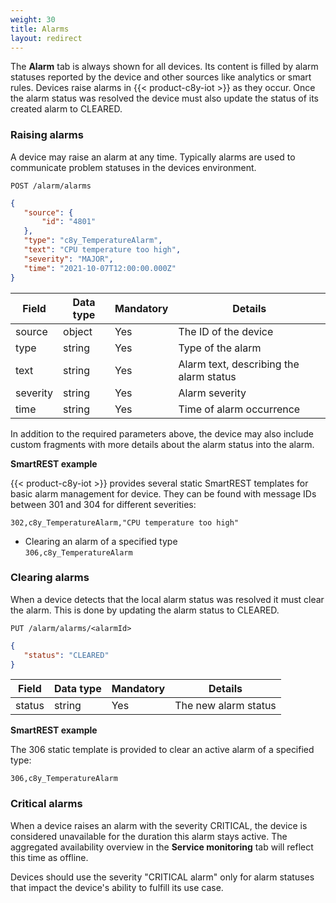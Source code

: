 ```yaml
---
weight: 30
title: Alarms
layout: redirect
---
```


The **Alarm** tab is always shown for all devices. Its content is filled by alarm statuses reported by the device and other sources like analytics or smart rules. Devices raise alarms in {{< product-c8y-iot >}} as they occur. Once the alarm status was resolved the device must also update the status of its created alarm to CLEARED.

### Raising alarms

A device may raise an alarm at any time. Typically alarms are used to communicate problem statuses in the devices environment.

```http
POST /alarm/alarms
```
```json
{
   "source": {
       "id": "4801"
   },
   "type": "c8y_TemperatureAlarm",
   "text": "CPU temperature too high",
   "severity": "MAJOR",
   "time": "2021-10-07T12:00:00.000Z"
}
```

|Field|Data type|Mandatory|Details|
|----|----|----|----|
|source|object|Yes|The ID of the device|
|type|string|Yes|Type of the alarm|
|text|string|Yes|Alarm text, describing the alarm status|
|severity|string|Yes|Alarm severity|
|time|string|Yes|Time of alarm occurrence|

In addition to the required parameters above, the device may also include custom fragments with more details about the alarm status into the alarm.

**SmartREST example**

{{< product-c8y-iot >}} provides several static SmartREST templates for basic alarm management for device. They can be found with message IDs between 301 and 304 for different severities:

`302,c8y_TemperatureAlarm,"CPU temperature too high"`
  * Clearing an alarm of a specified type <br>
    `306,c8y_TemperatureAlarm`

### Clearing alarms
When a device detects that the local alarm status was resolved it must clear the alarm. This is done by updating the alarm status to CLEARED.

```http
PUT /alarm/alarms/<alarmId>
```
```json
{
   "status": "CLEARED"
}
```


|Field|Data type|Mandatory|Details|
|----|----|----|----|
|status|string|Yes|The new alarm status|


**SmartREST example**

The 306 static template is provided to clear an active alarm of a specified type:

`306,c8y_TemperatureAlarm`

### Critical alarms

When a device raises an alarm with the severity CRITICAL, the device is considered unavailable for the duration this alarm stays active. The aggregated availability overview in the **Service monitoring** tab will reflect this time as offline.

Devices should use the severity "CRITICAL alarm" only for alarm statuses that impact the device's ability to fulfill its use case.
